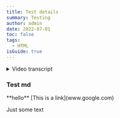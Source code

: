 ```yaml
---
title: Test details
summary: Testing
author: admin
date: 2022-07-01
toc: false
tags:
  - HTML
isGuide: true
---
```

<details><summary>Video transcript</summary>\*\*Hello\*\* \[this is a link](www.google.com)

Just some text</details>

<h3 class="accordion">Test md</h3><div class="accordion__panel">**hello** [This is a link](www.google.com)

Just some text</div>